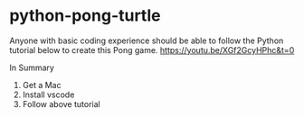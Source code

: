 # python-pong-turtle

Anyone with basic coding experience should be able to follow the Python tutorial below to create this Pong game.
https://youtu.be/XGf2GcyHPhc&t=0

In Summary
1. Get a Mac
2. Install vscode
3. Follow above tutorial
